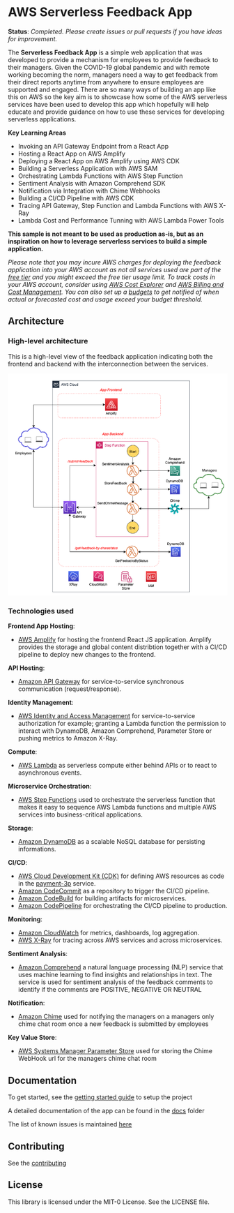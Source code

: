 # AWS Serverless Feedback App

**Status**: _Completed. Please create issues or pull requests if you have ideas for improvement._

The **Serverless Feedback App** is a simple web application that was developed to provide a mechanism for employees to provide feedback to their managers. Given the COVID-19 global pandemic and with remote working becoming the norm, managers need a way to get feedback from their direct reports anytime from anywhere to ensure employees are supported and engaged. There are so many ways of building an app like this on AWS so the key aim is to showcase how some of the AWS serverless services have been used to develop this app which hopefully will help educate and provide guidance on how to use these services for developing serverless applications.

**Key Learning Areas**

- Invoking an API Gateway Endpoint from a React App
- Hosting a React App on AWS Amplify
- Deploying a React App on AWS Amplify using AWS CDK
- Building a Serverless Application with AWS SAM
- Orchestrating Lambda Functions with AWS Step Function
- Sentiment Analysis with Amazon Comprehend SDK
- Notification via Integration with Chime Webhooks
- Building a CI/CD Pipeline with AWS CDK
- Tracing API Gateway, Step Function and Lambda Functions with AWS X-Ray
- Lambda Cost and Performance Tunning with AWS Lambda Power Tools

**This sample is not meant to be used as production as-is, but as an inspiration on how to leverage serverless services to build a simple application.**

_Please note that you may incure AWS charges for deploying the feedback application into your AWS account as not all services used are part of the [free tier](https://aws.amazon.com/free/) and you might exceed the free tier usage limit. To track costs in your AWS account, consider using [AWS Cost Explorer](https://aws.amazon.com/aws-cost-management/aws-cost-explorer/) and [AWS Billing and Cost Management](https://docs.aws.amazon.com/awsaccountbilling/latest/aboutv2/billing-what-is.html). You can also set up a [budgets](https://aws.amazon.com/aws-cost-management/aws-budgets/) to get notified of when actual or forecasted cost and usage exceed your budget threshold._

## Architecture

### High-level architecture

This is a high-level view of the feedback application indicating both the frontend and backend with the interconnection between the services.

<p align="center">
  <img src="docs/images/hl_architecture.png" alt="High-level architecture of the feedback app"/>
</p>

### Technologies used

**Frontend App Hosting**:

- [AWS Amplify](https://aws.amazon.com/amplify/) for hosting the frontend React JS application. Amplify provides the storage and global content distribtion together with a CI/CD pipeline to deploy new changes to the frontend.

**API Hosting**:

- [Amazon API Gateway](https://aws.amazon.com/api-gateway/) for service-to-service synchronous communication (request/response).

**Identity Management**:

- [AWS Identity and Access Management](https://aws.amazon.com/iam/) for service-to-service authorization for example; granting a Lambda function the permission to interact with DynamoDB, Amazon Comprehend, Parameter Store or pushing metrics to Amazon X-Ray.

**Compute**:

- [AWS Lambda](https://aws.amazon.com/lambda/) as serverless compute either behind APIs or to react to asynchronous events.

**Microservice Orchestration**:

- [AWS Step Functions](https://aws.amazon.com/step-functions/) used to orchestrate the serverless function that makes it easy to sequence AWS Lambda functions and multiple AWS services into business-critical applications.

**Storage**:

- [Amazon DynamoDB](https://aws.amazon.com/dynamodb/) as a scalable NoSQL database for persisting informations.

**CI/CD**:

- [AWS Cloud Development Kit (CDK)](https://aws.amazon.com/cdk/) for defining AWS resources as code in the [payment-3p](payment-3p/) service.
- [Amazon CodeCommit](https://aws.amazon.com/codecommit/) as a repository to trigger the CI/CD pipeline.
- [Amazon CodeBuild](https://aws.amazon.com/codebuild/) for building artifacts for microservices.
- [Amazon CodePipeline](https://aws.amazon.com/codepipeline/) for orchestrating the CI/CD pipeline to production.

**Monitoring**:

- [Amazon CloudWatch](https://aws.amazon.com/cloudwatch/) for metrics, dashboards, log aggregation.
- [AWS X-Ray](https://aws.amazon.com/xray/) for tracing across AWS services and across microservices.

**Sentiment Analysis**:

- [Amazon Comprehend](https://aws.amazon.com/comprehend/) a natural language processing (NLP) service that uses machine learning to find insights and relationships in text. The service is used for sentiment analysis of the feedback comments to identify if the comments are POSITIVE, NEGATIVE OR NEUTRAL

**Notification**:

- [Amazon Chime](https://aws.amazon.com/chime/) used for notifying the managers on a managers only chime chat room once a new feedback is submitted by employees

**Key Value Store**:

- [AWS Systems Manager Parameter Store](https://docs.aws.amazon.com/systems-manager/latest/userguide/sysman-paramstore.html) used for storing the Chime WebHook url for the managers chime chat room

## Documentation

To get started, see the [getting started guide](docs/getting_started.md) to setup the project

A detailed documentation of the app can be found in the [docs](docs/) folder

The list of known issues is maintained [here](docs/known_issues.md)

## Contributing

See the [contributing](CONTRIBUTING.md)

## License

This library is licensed under the MIT-0 License. See the LICENSE file.
